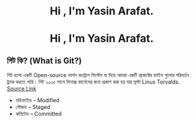<h1 align="center">
  Hi , I'm Yasin Arafat.
</h1>

<h1 align="center">
  Hi , I'm Yasin Arafat.
</h1>


<p> 
<h2> গিট কি? (What is Git?)</h2>
গিট হলো একটি Open-source ভার্সন কন্ট্রোল সিস্টেম যা দিয়ে আমরা একটি প্রজেক্টের ফাইল গুলোর পরিবর্তন ট্র্যাক করতে পারি। গিট ২০০৫ সালে লিনাক্স কার্নেলের জন্য প্রকাশ করা হয় যার স্রস্টা Linus Torvalds.
</br>
<a href="">Source Link</a>
</p>

<p>
<ul>
  <li>মডিফাইড – Modified</li>
  <li>স্টেজড – Staged</li>
  <li>কমিটেড – Committed</li>
</ul>  
</p>
